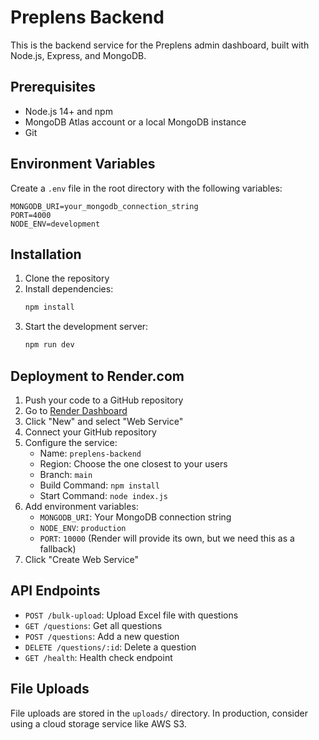 # Preplens Backend

This is the backend service for the Preplens admin dashboard, built with Node.js, Express, and MongoDB.

## Prerequisites

- Node.js 14+ and npm
- MongoDB Atlas account or a local MongoDB instance
- Git

## Environment Variables

Create a `.env` file in the root directory with the following variables:

```
MONGODB_URI=your_mongodb_connection_string
PORT=4000
NODE_ENV=development
```

## Installation

1. Clone the repository
2. Install dependencies:
   ```bash
   npm install
   ```
3. Start the development server:
   ```bash
   npm run dev
   ```

## Deployment to Render.com

1. Push your code to a GitHub repository
2. Go to [Render Dashboard](https://dashboard.render.com/)
3. Click "New" and select "Web Service"
4. Connect your GitHub repository
5. Configure the service:
   - Name: `preplens-backend`
   - Region: Choose the one closest to your users
   - Branch: `main`
   - Build Command: `npm install`
   - Start Command: `node index.js`
6. Add environment variables:
   - `MONGODB_URI`: Your MongoDB connection string
   - `NODE_ENV`: `production`
   - `PORT`: `10000` (Render will provide its own, but we need this as a fallback)
7. Click "Create Web Service"

## API Endpoints

- `POST /bulk-upload`: Upload Excel file with questions
- `GET /questions`: Get all questions
- `POST /questions`: Add a new question
- `DELETE /questions/:id`: Delete a question
- `GET /health`: Health check endpoint

## File Uploads

File uploads are stored in the `uploads/` directory. In production, consider using a cloud storage service like AWS S3.
